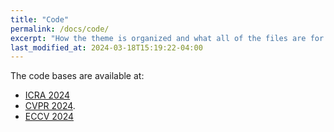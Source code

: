```yaml
---
title: "Code"
permalink: /docs/code/
excerpt: "How the theme is organized and what all of the files are for."
last_modified_at: 2024-03-18T15:19:22-04:00
---
```


The code bases are available at:
-  [ICRA 2024](https://github.com/andvg3/Grasp-Anything)
-  [CVPR 2024](https://github.com/andvg3/LGD).
-  [ECCV 2024](https://github.com/Fsoft-AIC/Language-Driven-6-DoF-Grasp-Detection-Using-Negative-Prompt-Guidance)
